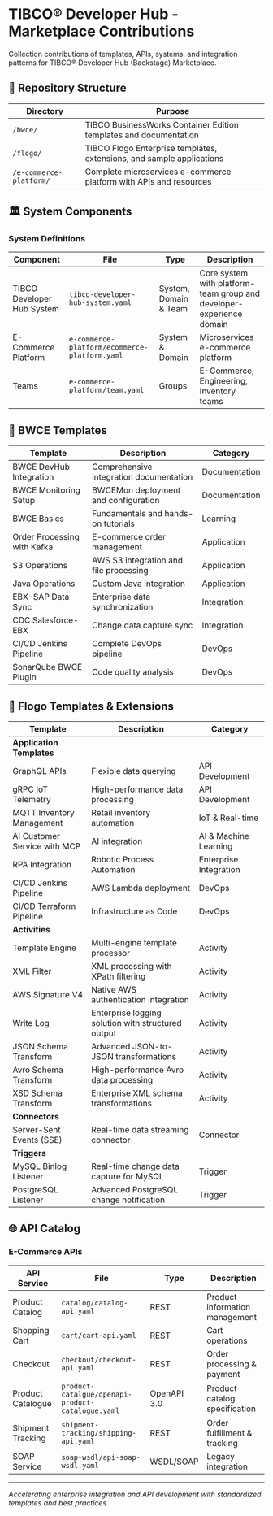 # TIBCO® Developer Hub - Marketplace Contributions

Collection contributions of templates, APIs, systems, and integration patterns for TIBCO® Developer Hub (Backstage) Marketplace.

## 📂 Repository Structure

| Directory | Purpose |
|-----------|---------|
| `/bwce/` | TIBCO BusinessWorks Container Edition templates and documentation |
| `/flogo/` | TIBCO Flogo Enterprise templates, extensions, and sample applications |
| `/e-commerce-platform/` | Complete microservices e-commerce platform with APIs and resources |


## 🏛️ System Components

### System Definitions

| Component | File | Type | Description |
|-----------|------|------|-------------|
| TIBCO Developer Hub System | `tibco-developer-hub-system.yaml` | System, Domain & Team | Core system with platform-team group and developer-experience domain |
| E-Commerce Platform | `e-commerce-platform/ecommerce-platform.yaml` | System & Domain | Microservices e-commerce platform |
| Teams | `e-commerce-platform/team.yaml` | Groups | E-Commerce, Engineering, Inventory teams |


## 🚀 BWCE Templates 

| Template | Description | Category |
|----------|-------------|----------|
| BWCE DevHub Integration | Comprehensive integration documentation | Documentation |
| BWCE Monitoring Setup | BWCEMon deployment and configuration | Documentation |
| BWCE Basics | Fundamentals and hands-on tutorials | Learning |
| Order Processing with Kafka | E-commerce order management | Application |
| S3 Operations | AWS S3 integration and file processing | Application |
| Java Operations | Custom Java integration | Application |
| EBX-SAP Data Sync | Enterprise data synchronization | Integration |
| CDC Salesforce-EBX | Change data capture sync | Integration |
| CI/CD Jenkins Pipeline | Complete DevOps pipeline | DevOps |
| SonarQube BWCE Plugin | Code quality analysis | DevOps |

## 🎯 Flogo Templates & Extensions

| Template | Description | Category |
|----------|-------------|----------|
| **Application Templates** | | |
| GraphQL APIs | Flexible data querying | API Development |
| gRPC IoT Telemetry | High-performance data processing | API Development |
| MQTT Inventory Management | Retail inventory automation | IoT & Real-time |
| AI Customer Service with MCP | AI integration | AI & Machine Learning |
| RPA Integration | Robotic Process Automation | Enterprise Integration |
| CI/CD Jenkins Pipeline | AWS Lambda deployment | DevOps |
| CI/CD Terraform Pipeline | Infrastructure as Code | DevOps |
| **Activities** | | |
| Template Engine | Multi-engine template processor  | Activity |
| XML Filter | XML processing with XPath filtering | Activity |
| AWS Signature V4 | Native AWS authentication integration | Activity |
| Write Log | Enterprise logging solution with structured output | Activity |
| JSON Schema Transform | Advanced JSON-to-JSON transformations | Activity |
| Avro Schema Transform | High-performance Avro data processing | Activity |
| XSD Schema Transform | Enterprise XML schema transformations | Activity |
| **Connectors** | | |
| Server-Sent Events (SSE) | Real-time data streaming connector | Connector |
| **Triggers** | | |
| MySQL Binlog Listener | Real-time change data capture for MySQL | Trigger |
| PostgreSQL Listener | Advanced PostgreSQL change notification | Trigger |

## 🌐 API Catalog

### E-Commerce APIs

| API Service | File | Type | Description |
|-------------|------|------|-------------|
| Product Catalog | `catalog/catalog-api.yaml` | REST | Product information management |
| Shopping Cart | `cart/cart-api.yaml` | REST | Cart operations |
| Checkout | `checkout/checkout-api.yaml` | REST | Order processing & payment |
| Product Catalogue | `product-catalgue/openapi-product-catalogue.yaml` | OpenAPI 3.0 | Product catalog specification |
| Shipment Tracking | `shipment-tracking/shipping-api.yaml` | REST | Order fulfillment & tracking |
| SOAP Service | `soap-wsdl/api-soap-wsdl.yaml` | WSDL/SOAP | Legacy integration |

---
*Accelerating enterprise integration and API development with standardized templates and best practices.*
